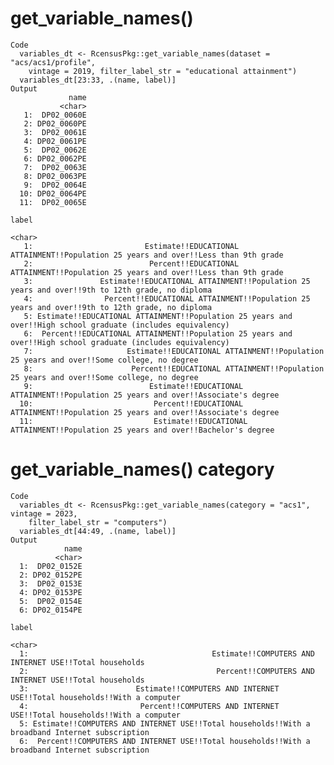 # get_variable_names()

    Code
      variables_dt <- RcensusPkg::get_variable_names(dataset = "acs/acs1/profile",
        vintage = 2019, filter_label_str = "educational attainment")
      variables_dt[23:33, .(name, label)]
    Output
                 name
               <char>
       1:  DP02_0060E
       2: DP02_0060PE
       3:  DP02_0061E
       4: DP02_0061PE
       5:  DP02_0062E
       6: DP02_0062PE
       7:  DP02_0063E
       8: DP02_0063PE
       9:  DP02_0064E
      10: DP02_0064PE
      11:  DP02_0065E
                                                                                                                label
                                                                                                               <char>
       1:                         Estimate!!EDUCATIONAL ATTAINMENT!!Population 25 years and over!!Less than 9th grade
       2:                          Percent!!EDUCATIONAL ATTAINMENT!!Population 25 years and over!!Less than 9th grade
       3:               Estimate!!EDUCATIONAL ATTAINMENT!!Population 25 years and over!!9th to 12th grade, no diploma
       4:                Percent!!EDUCATIONAL ATTAINMENT!!Population 25 years and over!!9th to 12th grade, no diploma
       5: Estimate!!EDUCATIONAL ATTAINMENT!!Population 25 years and over!!High school graduate (includes equivalency)
       6:  Percent!!EDUCATIONAL ATTAINMENT!!Population 25 years and over!!High school graduate (includes equivalency)
       7:                     Estimate!!EDUCATIONAL ATTAINMENT!!Population 25 years and over!!Some college, no degree
       8:                      Percent!!EDUCATIONAL ATTAINMENT!!Population 25 years and over!!Some college, no degree
       9:                          Estimate!!EDUCATIONAL ATTAINMENT!!Population 25 years and over!!Associate's degree
      10:                           Percent!!EDUCATIONAL ATTAINMENT!!Population 25 years and over!!Associate's degree
      11:                           Estimate!!EDUCATIONAL ATTAINMENT!!Population 25 years and over!!Bachelor's degree

# get_variable_names() category

    Code
      variables_dt <- RcensusPkg::get_variable_names(category = "acs1", vintage = 2023,
        filter_label_str = "computers")
      variables_dt[44:49, .(name, label)]
    Output
                name
              <char>
      1:  DP02_0152E
      2: DP02_0152PE
      3:  DP02_0153E
      4: DP02_0153PE
      5:  DP02_0154E
      6: DP02_0154PE
                                                                                                  label
                                                                                                 <char>
      1:                                         Estimate!!COMPUTERS AND INTERNET USE!!Total households
      2:                                          Percent!!COMPUTERS AND INTERNET USE!!Total households
      3:                        Estimate!!COMPUTERS AND INTERNET USE!!Total households!!With a computer
      4:                         Percent!!COMPUTERS AND INTERNET USE!!Total households!!With a computer
      5: Estimate!!COMPUTERS AND INTERNET USE!!Total households!!With a broadband Internet subscription
      6:  Percent!!COMPUTERS AND INTERNET USE!!Total households!!With a broadband Internet subscription

